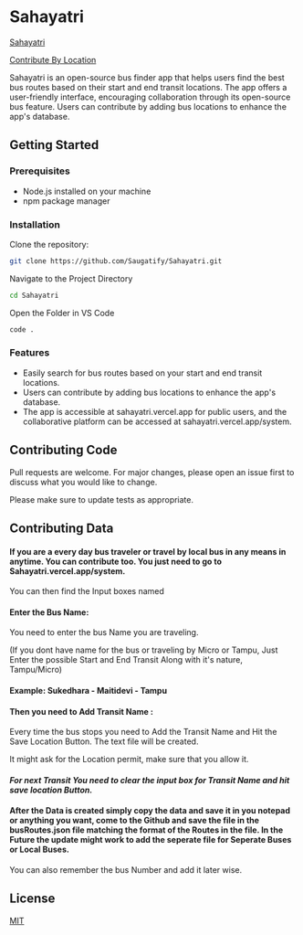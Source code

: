 # Sahayatri
[Sahayatri](https://sahayatri.vercel.app/)

[Contribute By Location](https://sahayatri.vercel.app/system)

Sahayatri is an open-source bus finder app that helps users find the best bus routes based on their start and end transit locations. The app offers a user-friendly interface, encouraging collaboration through its open-source bus feature. Users can contribute by adding bus locations to enhance the app's database.

## Getting Started
### Prerequisites
* Node.js installed on your machine
* npm package manager

### Installation

Clone the repository:

```bash
git clone https://github.com/Saugatify/Sahayatri.git

```
Navigate to the Project Directory
```bash
cd Sahayatri
```
Open the Folder in VS Code

```bash
code .
```


### Features
* Easily search for bus routes based on your start and end transit locations.
* Users can contribute by adding bus locations to enhance the app's database.
* The app is accessible at sahayatri.vercel.app for public users, and the collaborative platform can be accessed at sahayatri.vercel.app/system.

## Contributing Code

Pull requests are welcome. For major changes, please open an issue first
to discuss what you would like to change.

Please make sure to update tests as appropriate.

## Contributing Data

#### If you are a every day bus traveler or travel by local bus in any means in anytime. You can contribute too. You just need to go to Sahayatri.vercel.app/system.

You can then find the Input boxes named
#### Enter the Bus Name: 
You need to enter the bus Name you are traveling. 

(If you dont have name for the bus or traveling by Micro or Tampu, Just Enter the possible Start and End Transit Along with it's nature, Tampu/Micro)

#### Example: Sukedhara - Maitidevi - Tampu

#### Then you need to Add Transit Name :

Every time the bus stops you need to Add the Transit Name and Hit the Save Location Button. The text file will be created.

It might ask for the Location permit, make sure that you allow it.

#### ___For next Transit You need to clear the input box for Transit Name and hit save location Button.___

#### After the Data is created simply copy the data and save it in you notepad or anything you want, come to the Github and save the file in the busRoutes.json file matching the format of the Routes in the file. In the Future the update might work to add the seperate file for Seperate Buses or Local Buses.


You can also remember the bus Number and add it later wise.


## License

[MIT](https://choosealicense.com/licenses/mit/)
